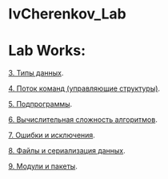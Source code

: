 # IvCherenkov_Lab


# Lab Works:

[3. Типы данных](/Lab3_Cherenkov.ipynb).

[4. Поток команд (управляющие структуры)](/Lab4_Cherenkov_Iv.ipynb).

[5. Подпрограммы]().

[6. Вычислительная сложность алгоритмов]().

[7. Ошибки и исключения]().

[8. Файлы и сериализация данных]().

[9. Модули и пакеты]().
